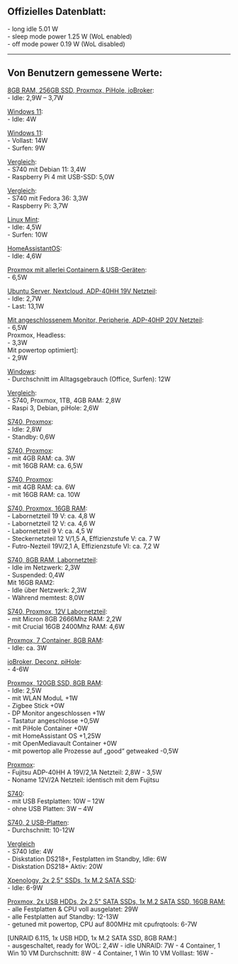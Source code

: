## Offizielles Datenblatt:  
\- long idle 5.01 W  
\- sleep mode power 1.25 W (WoL enabled)  
\- off mode power 0.19 W (WoL disabled)  

***

## Von Benutzern gemessene Werte:  

[8GB RAM, 256GB SSD, Proxmox, PiHole, ioBroker](https://www.mydealz.de/deals/refurbished-fujitsu-futro-s740-raspberry-pi-alternative-2041563#reply-37566282):  
\- Idle: 2,9W – 3,7W  

[Windows 11](https://www.mydealz.de/deals/refurbished-fujitsu-futro-s740-raspberry-pi-alternative-2041563#reply-37575538):  
\- Idle: 4W  

[Windows 11](https://www.mydealz.de/deals/refurbished-fujitsu-futro-s740-raspberry-pi-alternative-2041563#reply-37588489):  
\- Vollast: 14W  
\- Surfen: 9W  

[Vergleich](https://www.mydealz.de/deals/refurbished-fujitsu-futro-s740-raspberry-pi-alternative-2041563#reply-37588992):  
\- S740 mit Debian 11: 3,4W  
\- Raspberry Pi 4 mit USB-SSD: 5,0W  

[Vergleich](https://www.mydealz.de/deals/refurbished-fujitsu-futro-s740-raspberry-pi-alternative-2041563#reply-37593024):  
\- S740 mit Fedora 36: 3,3W  
\- Raspberry Pi: 3,7W  

[Linux Mint](https://www.mydealz.de/deals/refurbished-fujitsu-futro-s740-raspberry-pi-alternative-2041563#reply-37610016):  
\- Idle: 4,5W  
\- Surfen: 10W  

[HomeAssistantOS](https://www.mydealz.de/deals/refurbished-fujitsu-futro-s740-raspberry-pi-alternative-2041563#reply-37612394):  
\- Idle: 4,6W  

[Proxmox mit allerlei Containern & USB-Geräten](https://www.mydealz.de/deals/refurbished-fujitsu-futro-s740-raspberry-pi-alternative-2041563#reply-37606163):  
\- 6,5W  

[Ubuntu Server, Nextcloud, ADP-40HH 19V Netzteil](https://www.mydealz.de/deals/refurbished-fujitsu-futro-s740-raspberry-pi-alternative-2041563#reply-37686884):  
\- Idle: 2,7W  
\- Last: 13,1W  

[Mit angeschlossenem Monitor, Peripherie, ADP-40HP 20V Netzteil](https://www.mydealz.de/deals/refurbished-fujitsu-futro-s740-raspberry-pi-alternative-2041563#reply-37687812):  
\- 6,5W  
Proxmox, Headless:  
\- 3,3W  
Mit powertop optimiert]:  
\- 2,9W  

[Windows](https://www.mydealz.de/deals/refurbished-fujitsu-futro-s740-raspberry-pi-alternative-2041563#reply-37689549):  
\- Durchschnitt im Alltagsgebrauch (Office, Surfen): 12W  

[Vergleich](https://www.mydealz.de/deals/refurbished-fujitsu-futro-s740-raspberry-pi-alternative-2041563#reply-37707039):  
\- S740, Proxmox, 1TB, 4GB RAM: 2,8W  
\- Raspi 3, Debian, piHole: 2,6W  

[S740, Proxmox](https://www.mydealz.de/deals/refurbished-fujitsu-futro-s740-raspberry-pi-alternative-2041563#reply-37714795):  
\- Idle: 2,8W  
\- Standby: 0,6W  

[S740, Proxmox](https://www.mydealz.de/deals/refurbished-fujitsu-futro-s740-raspberry-pi-alternative-2041563#reply-37736092):  
\- mit 4GB RAM: ca. 3W  
\- mit 16GB RAM: ca. 6,5W  

[S740, Proxmox](https://www.mydealz.de/deals/refurbished-fujitsu-futro-s740-raspberry-pi-alternative-2041563#reply-37675240):  
\- mit 4GB RAM: ca. 6W  
\- mit 16GB RAM: ca. 10W  

[S740, Proxmox, 16GB RAM](https://www.mydealz.de/deals/refurbished-fujitsu-futro-s740-raspberry-pi-alternative-2041563#reply-37747947):  
\- Labornetzteil 19 V: ca. 4,8 W  
\- Labornetzteil 12 V: ca. 4,6 W  
\- Labornetzteil 9 V: ca. 4,5 W  
\- Steckernetzteil 12 V/1,5 A, Effizienzstufe V: ca. 7 W  
\- Futro-Nezteil 19V/2,1 A, Effizienzstufe VI: ca. 7,2 W  

[S740, 8GB RAM, Labornetzteil](https://www.mydealz.de/deals/refurbished-fujitsu-futro-s740-raspberry-pi-alternative-2041563#reply-37758713):  
\- Idle im Netzwerk: 2,3W  
\- Suspended: 0,4W  
Mit 16GB RAM2:  
\- Idle über Netzwerk: 2,3W  
\- Während memtest: 8,0W  

[S740, Proxmox, 12V Labornetzteil](https://www.mydealz.de/deals/refurbished-fujitsu-futro-s740-raspberry-pi-alternative-2041563#reply-37840567):  
\- mit Micron 8GB 2666Mhz RAM: 2,2W  
\- mit Crucial 16GB 2400Mhz RAM: 4,6W  

[Proxmox, 7 Container, 8GB RAM](https://www.mydealz.de/deals/refurbished-fujitsu-futro-s740-raspberry-pi-alternative-2041563#reply-37821524):  
\- Idle: ca. 3W  

[ioBroker, Deconz, piHole](https://www.mydealz.de/deals/refurbished-fujitsu-futro-s740-raspberry-pi-alternative-2041563#reply-37834024):  
\- 4-6W  

[Proxmox, 120GB SSD, 8GB RAM](https://www.mydealz.de/deals/refurbished-fujitsu-futro-s740-raspberry-pi-alternative-2041563#reply-37965374):  
\- Idle: 2,5W  
\- mit WLAN ModuL +1W  
\- Zigbee Stick +0W  
\- DP Monitor angeschlossen +1W  
\- Tastatur angeschlosse +0,5W  
\- mit PiHole Container +0W  
\- mit HomeAssistant OS +1,25W  
\- mit OpenMediavault Container +0W  
\- mit powertop alle Prozesse auf „good“ getweaked -0,5W  

[Proxmox]():  
\- Fujitsu ADP-40HH A 19V/2,1A Netzteil: 2,8W - 3,5W  
\- Noname 12V/2A Netzteil: identisch mit dem Fujitsu  

[S740](https://www.mydealz.de/deals/refurbished-fujitsu-futro-s740-raspberry-pi-alternative-2041563#reply-38082473):  
\- mit USB Festplatten: 10W – 12W  
\- ohne USB Platten: 3W – 4W  

[S740, 2 USB-Platten](https://www.mydealz.de/deals/refurbished-fujitsu-futro-s740-raspberry-pi-alternative-2041563#reply-38082189):  
\- Durchschnitt: 10-12W  

[Vergleich](https://www.mydealz.de/deals/refurbished-fujitsu-futro-s740-raspberry-pi-alternative-2041563#reply-38082701)  
\- S740 Idle: 4W  
\- Diskstation DS218+, Festplatten im Standby, Idle: 6W  
\- Diskstation DS218+ Aktiv: 20W  

[Xpenology, 2x 2,5" SSDs, 1x M.2 SATA SSD](https://www.mydealz.de/deals/refurbished-fujitsu-futro-s740-raspberry-pi-alternative-2041563#reply-38331948):  
\- Idle: 6-9W  

[Proxmox, 2x USB HDDs, 2x 2,5" SATA SSDs, 1x M.2 SATA SSD, 16GB RAM:](https://www.mydealz.de/deals/refurbished-fujitsu-futro-s740-raspberry-pi-alternative-2041563#reply-38503891)  
\- alle Festplatten & CPU voll ausgelatet: 29W  
\- alle Festplatten auf Standby: 12-13W  
\- getuned mit powertop, CPU auf 800MHz mit cpufrqtools: 6-7W

[UNRAID 6.115, 1x USB HDD, 1x M.2 SATA SSD, 8GB RAM:]  
\- ausgeschaltet, ready for WOL: 2,4W
\- idle UNRAID: 7W
\- 4 Container, 1 Win 10 VM Durchschnitt: 8W
\- 4 Container, 1 Win 10 VM Volllast: 16W
\- 

